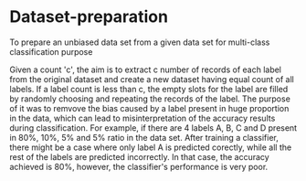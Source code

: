 # Dataset-preparation
To prepare an unbiased data set from a given data set for multi-class classification purpose

Given a count 'c', the aim is to extract c number of records of each label from the original dataset and create a new dataset having equal count of all labels. If a label count is less than c, the empty slots for the label are filled by randomly choosing and repeating the records of the label.
The purpose of it was to remvove the bias caused by a label present in huge proportion in the data, which can lead to misinterpretation of the accuracy results during classification. For example, if there are 4 labels A, B, C and D present in 80%, 10%, 5% and 5% ratio in the data set. After training a classifier, there might be a case where only label A is predicted corectly, while all the rest of the labels are predicted incorrectly. In that case, the accuracy achieved is 80%, however, the classifier's performance is very poor.
